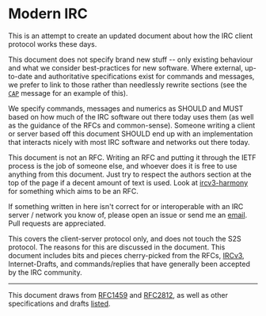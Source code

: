 # Modern IRC

This is an attempt to create an updated document about how the IRC client protocol works these days.

This document does not specify brand new stuff -- only existing behaviour and what we consider best-practices for new software. Where external, up-to-date and authoritative specifications exist for commands and messages, we prefer to link to those rather than needlessly rewrite sections (see the [`CAP`](http://modern.ircdocs.horse/#cap-message) message for an example of this).

We specify commands, messages and numerics as SHOULD and MUST based on how much of the IRC software out there today uses them (as well as the guidance of the RFCs and common-sense). Someone writing a client or server based off this document SHOULD end up with an implementation that interacts nicely with most IRC software and networks out there today.

This document is not an RFC. Writing an RFC and putting it through the IETF process is the job of someone else, and whoever does it is free to use anything from this document. Just try to respect the authors section at the top of the page if a decent amount of text is used. Look at [ircv3-harmony](https://github.com/kaniini/ircv3-harmony) for something which aims to be an RFC.

If something written in here isn't correct for or interoperable with an IRC server / network you know of, please open an issue or send me an [email](mailto:daniel@danieloaks.net). Pull requests are appreciated.

This covers the client-server protocol only, and does not touch the S2S protocol. The reasons for this are discussed in the document. This document includes bits and pieces cherry-picked from the RFCs, [IRCv3](http://ircv3.net/), Internet-Drafts, and commands/replies that have generally been accepted by the IRC community.

---

This document draws from [RFC1459](https://tools.ietf.org/html/rfc1459) and [RFC2812](https://tools.ietf.org/html/rfc2812), as well as other specifications and drafts [listed](http://modern.ircdocs.horse/#acknowledgements).
